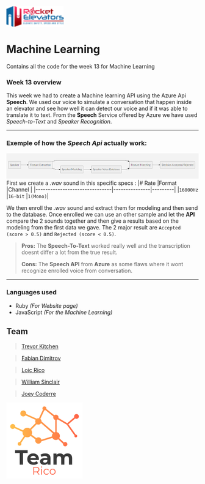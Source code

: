 ![](images/R2.png)
# Machine Learning
Contains all the code for the week 13 for Machine Learning

### Week 13 overview

This week we had to create a Machine learning API using the Azure Api **Speech**. We used our voice to simulate a conversation that happen inside an elevator and see how well it can detect our voice and if it was able to translate it to text. From the **Speech** Service offered by Azure we have used *Speech-to-Text* and *Speaker Recognition*.

<hr />

### Exemple of how the  *Speech Api* actually work:

![](images/mermaidGraph.png)
First we create a *.wav* sound in this specific specs :
|# Rate                         |Format         |Channel  |
|-------------------------------|---------------|---------|
|`16000Hz`                        |`16-bit`       |`1(Mono)`|

We then enroll the *.wav* sound and extract them for modeling and then send to the database. Once enrolled we can use an other sample and let the **API** compare the 2 sounds together and then give a results based on the modeling from the first data we gave. The 2 major result are `Accepted (score > 0.5)` and `Rejected (score < 0.5)`.

> **Pros:** The **Speech-To-Text** worked really well and the transcription doesnt differ a lot from the true result.
> 
> **Cons:** The **Speech API** from  **Azure** as some flaws where it wont recognize enrolled voice from conversation.

<hr />

### Languages used 

- Ruby *(For Website page)*
- JavaScript *(For the Machine Learning)*


## Team

 > [Trevor Kitchen][4]

 > [Fabian Dimitrov][1] 

 > [Loic Rico][3]

 > [William Sinclair][5]

 > [Joey Coderre][2]

  [1]: https://github.com/ArtificialSoda
  [2]: https://github.com/Jcoderre
  [3]: https://github.com/ricoloic
  [4]: https://github.com/trevorius
  [5]: https://github.com/WilliamSinclairF

  ![](images/teamlogo.png)